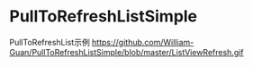 # PullToRefreshListSimple
PullToRefreshList示例
https://github.com/William-Guan/PullToRefreshListSimple/blob/master/ListViewRefresh.gif
